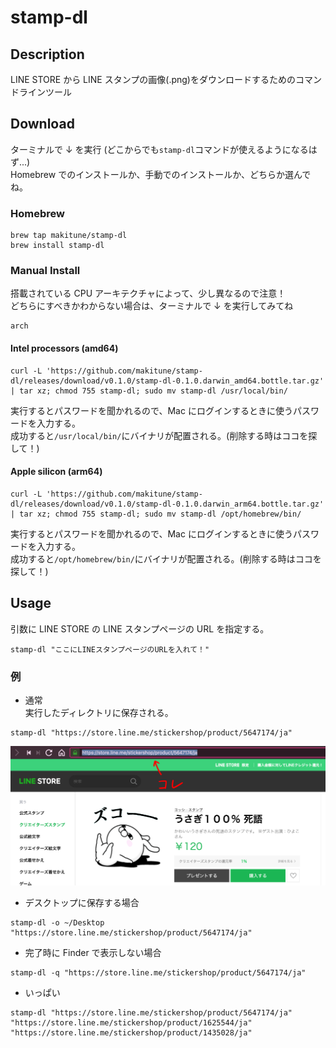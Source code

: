 # stamp-dl

## Description

LINE STORE から LINE スタンプの画像(.png)をダウンロードするためのコマンドラインツール

## Download

ターミナルで ↓ を実行 (どこからでも`stamp-dl`コマンドが使えるようになるはず...)  
Homebrew でのインストールか、手動でのインストールか、どちらか選んでね。

### Homebrew

```console
brew tap makitune/stamp-dl
brew install stamp-dl
```

### Manual Install

搭載されている CPU アーキテクチャによって、少し異なるので注意！  
どちらにすべきかわからない場合は、ターミナルで ↓ を実行してみてね

```console
arch
```

#### Intel processors (amd64)

```console
curl -L 'https://github.com/makitune/stamp-dl/releases/download/v0.1.0/stamp-dl-0.1.0.darwin_amd64.bottle.tar.gz' | tar xz; chmod 755 stamp-dl; sudo mv stamp-dl /usr/local/bin/
```

実行するとパスワードを聞かれるので、Mac にログインするときに使うパスワードを入力する。  
成功すると`/usr/local/bin/`にバイナリが配置される。(削除する時はココを探して！)

#### Apple silicon (arm64)

```console
curl -L 'https://github.com/makitune/stamp-dl/releases/download/v0.1.0/stamp-dl-0.1.0.darwin_arm64.bottle.tar.gz' | tar xz; chmod 755 stamp-dl; sudo mv stamp-dl /opt/homebrew/bin/
```

実行するとパスワードを聞かれるので、Mac にログインするときに使うパスワードを入力する。  
成功すると`/opt/homebrew/bin/`にバイナリが配置される。(削除する時はココを探して！)

## Usage

引数に LINE STORE の LINE スタンプページの URL を指定する。

```console
stamp-dl "ここにLINEスタンプページのURLを入れて！"
```

### 例

- 通常  
  実行したディレクトリに保存される。

```console
stamp-dl "https://store.line.me/stickershop/product/5647174/ja"
```

![例](./images/sample.png)

- デスクトップに保存する場合

```console
stamp-dl -o ~/Desktop "https://store.line.me/stickershop/product/5647174/ja"
```

- 完了時に Finder で表示しない場合

```console
stamp-dl -q "https://store.line.me/stickershop/product/5647174/ja"
```

- いっぱい

```console
stamp-dl "https://store.line.me/stickershop/product/5647174/ja" "https://store.line.me/stickershop/product/1625544/ja" "https://store.line.me/stickershop/product/1435028/ja"
```
